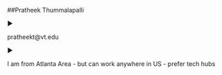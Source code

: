 ##Pratheek Thummalapalli
 <p> &#9658;</p> pratheekt@vt.edu 
 <p> &#x25BA;</p> I am from Atlanta Area - but can work anywhere in US - prefer tech hubs

